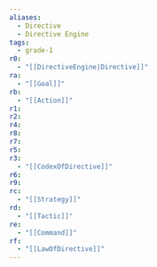 ```yaml
---
aliases:
  - Directive
  - Directive Engine
tags:
  - grade-1
r0:
  - "[[DirectiveEngine|Directive]]"
ra:
  - "[[Goal]]"
rb:
  - "[[Action]]"
r1:
r2:
r4:
r8:
r7:
r5:
r3:
  - "[[CodexOfDirective]]"
r6:
r9:
rc:
  - "[[Strategy]]"
rd:
  - "[[Tactic]]"
re:
  - "[[Command]]"
rf:
  - "[[LawOfDirective]]"
---
```


